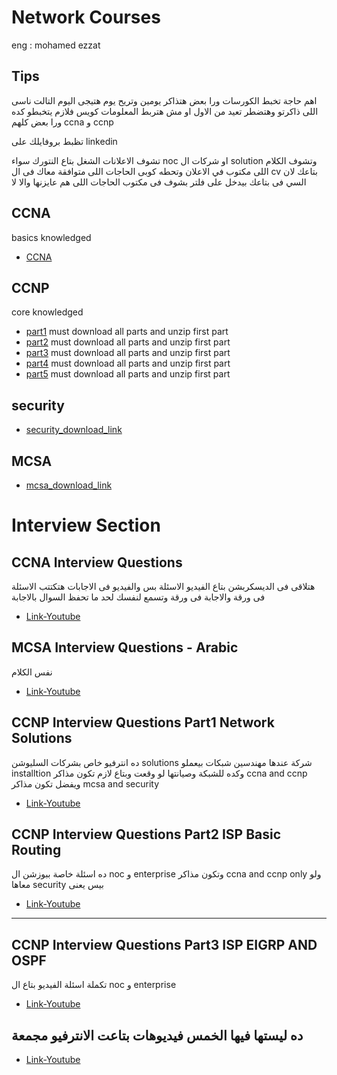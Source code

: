 # Network Courses 

eng : mohamed ezzat


## Tips

اهم حاجة تخبط الكورسات ورا بعض هتذاكر يومين وتريح يوم هتيجى اليوم التالت ناسى اللى ذاكرتو وهتضطر تعيد من الاول او مش هتربط المعلومات كويس فلازم يتخبطو كده ورا بعض كلهم ccna و ccnp  

تظبط بروفايلك على linkedin

تشوف الاعلانات الشغل بتاع النتورك سواء noc او شركات ال solution وتشوف الكلام اللى مكتوب في الاعلان وتحطه كوبى الحاجات اللى متوافقة معاك فى ال cv بتاعك لان السي فى بتاعك بيدخل على فلتر بشوف فى مكتوب  الحاجات اللى هم عايزنها والا لا
## CCNA

basics knowledged 

* [CCNA](https://drive.google.com/file/d/1-6aKieWgh1riRujeNQUIa6VzZvf7uEA0/view?usp=sharing)

## CCNP

core knowledged 

* [part1](https://drive.google.com/file/d/1NiOmI44l3C-UdeMQZ_3ni4HEgis0VcAN/view?usp=sharing) must download all parts and unzip first part 
* [part2](https://drive.google.com/file/d/1xFI5GFcDbYCeYIyUkQsWo-paRNzR5TLc/view?usp=sharing) must download all parts and unzip first part 
* [part3](https://drive.google.com/file/d/1xYUIk2EdXhUB-cOzxyC02hwDcwTNjQDu/view?usp=share_link) must download all parts and unzip first part 
* [part4](https://drive.google.com/file/d/1bhYOYESkF_adtRz2sVpqJxZFH4hXeuqK/view?usp=sharing) must download all parts and unzip first part 
* [part5](https://drive.google.com/file/d/1A7ugPPLGZCFG1dlCQxvL9_sesL8jBMIL/view?usp=sharing) must download all parts and unzip first part 
  
## security


* [security_download_link](https://drive.google.com/file/d/14WXa8_s0NVWR0Iec7ut_JZRZN_QBhVJq/view?usp=share_link)

## MCSA


* [mcsa_download_link](https://drive.google.com/file/d/1j_Cf2_wpJjZ6ZaNbliI3uYKUIobJqr6Z/view?usp=share_link)

# Interview Section


## CCNA Interview Questions

هتلاقى فى الديسكربشن بتاع الفيديو الاسئلة بس
والفيديو فى الاجابات هتكتتب الاسئلة فى ورقة والاجابة فى ورقة وتسمع لنفسك لحد ما تحفظ السوال بالاجابة
* [Link-Youtube](https://www.youtube.com/watch?v=Elf6I_560VQ&t=194s)


## MCSA Interview Questions - Arabic
نفس الكلام
* [Link-Youtube](https://www.youtube.com/watch?v=_td28bLet6o&t=2s)


## CCNP Interview Questions Part1 Network Solutions
ده انترفيو خاص بشركات السليوشن solutions شركة عندها مهندسين شبكات بيعملو installtion وكده للشبكة وصيانتها لو وقعت وبتاع لازم تكون مذاكر ccna and ccnp ويفضل تكون مذاكر mcsa and security 
* [Link-Youtube](https://www.youtube.com/watch?v=59DT4np_VN8&list=PLmtwyhhbARk_zSiVEifI5As7bZqUG1BIL&index=5&t=2s)


## CCNP Interview Questions Part2 ISP Basic Routing
ده اسئلة خاصة ببوزشن ال noc و enterprise  وتكون مذاكر  ccna and ccnp only ولو معاها security بيس يعنى 
* [Link-Youtube](https://www.youtube.com/watch?v=PS6uuzECB-I&list=PLmtwyhhbARk_zSiVEifI5As7bZqUG1BIL&index=6)

--------------
## CCNP Interview Questions Part3 ISP EIGRP AND OSPF
تكملة اسئلة الفيديو بتاع ال noc و enterprise 
* [Link-Youtube](https://www.youtube.com/watch?v=jF0wkm7lsh0&list=PLmtwyhhbARk_zSiVEifI5As7bZqUG1BIL&index=2)



## ده ليستها فيها الخمس فيديوهات بتاعت الانترفيو مجمعة
* [Link-Youtube](https://www.youtube.com/playlist?list=PLmtwyhhbARk_zSiVEifI5As7bZqUG1BIL)


